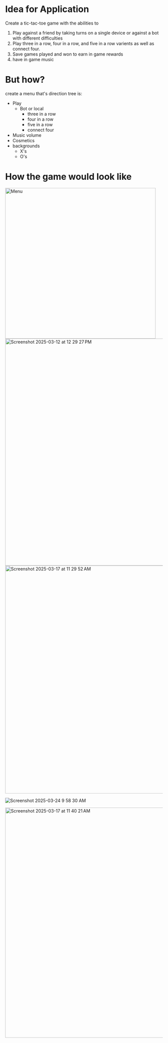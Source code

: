 # Idea for Application
Create a tic-tac-toe game with the abilities to  
1. Play against a friend by taking turns on a single device or against a bot with different difficulties
2. Play three in a row, four in a row, and five in a row varients as well as connect four.
3. Save games played and won to earn in game rewards
4. have in game music
# But how?
create a menu that's direction tree is:
- Play
  - Bot or local
     - three in a row
     - four in a row 
     - five in a row
     - connect four
- Music volume
- Cosmetics
 - backgrounds
   - X's
   - O's
# How the game would look like

<img width="481" alt="Menu" src="https://github.com/user-attachments/assets/3fae8206-59f1-47b4-a9ea-d49c8b528d41" />

<img width="725" alt="Screenshot 2025-03-12 at 12 29 27 PM" src="https://github.com/user-attachments/assets/abdba044-a02b-4f65-9ef4-0e9d72ee8ce7" />
<img width="728" alt="Screenshot 2025-03-17 at 11 29 52 AM" src="https://github.com/user-attachments/assets/850bca89-a39d-4a89-8b30-5f0692b5a6dc" />

![Screenshot 2025-03-24 9 58 30 AM](https://github.com/user-attachments/assets/7b3e265b-a3b9-4644-a6b3-8891ee1c168b)




<img width="735" alt="Screenshot 2025-03-17 at 11 40 21 AM" src="https://github.com/user-attachments/assets/0635856f-e273-4dfa-9bdb-dbc5b6d928ca" />

